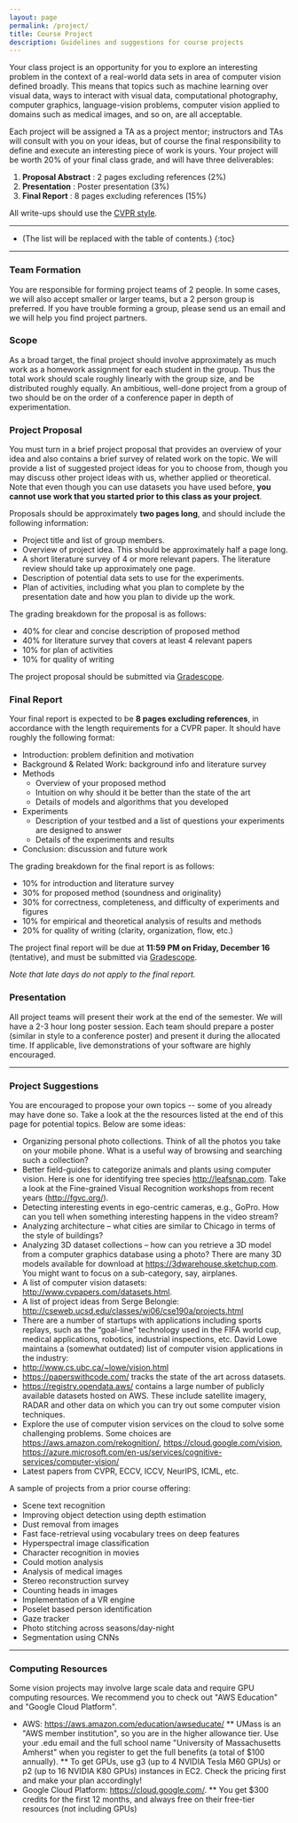 ```yaml
---
layout: page
permalink: /project/
title: Course Project
description: Guidelines and suggestions for course projects
---
```


Your class project is an opportunity for you to explore an interesting
problem in the context of a real-world data sets in area of computer vision defined 
broadly. This means that topics such as machine learning over visual
data, ways to interact with visual data,
computational photography, computer graphics, language-vision
problems, computer vision applied to domains such as medical images,
and so on, are all acceptable. 

Each project will be assigned a TA as a project mentor;
instructors and TAs will consult with you on your ideas, but of course
the final responsibility to define and execute an interesting piece of
work is yours. Your project will be worth 20% of your final class
grade, and will have three deliverables:


1. **Proposal Abstract** : 2 pages excluding references (2%)
2. **Presentation** : Poster presentation (3%)
3. **Final Report** : 8 pages excluding references (15%)

All write-ups should use the [CVPR style](https://cvpr2022.thecvf.com/sites/default/files/2021-10/cvpr2022-author_kit-v1_1-1.zip).


***

* (The list will be replaced with the table of contents.)
{:toc}

***

### Team Formation

You are responsible for forming project teams of 2 people.
In some cases, we will also accept smaller or larger teams, but a 2 person group is preferred.
If you have trouble forming a group, please send us an email and we
will help you find project partners.

### Scope

As a broad target, the final project should involve approximately as
much work as a homework assignment for each student in the
group. Thus the total work should scale roughly linearly with the
group size, and be distributed roughly equally. An ambitious,
well-done project from a group of two should be
on the order of a conference paper in depth of experimentation. 


### Project Proposal

You must turn in a brief project proposal that provides an overview of your idea and also contains a brief survey of related work on the topic.
We will provide a list of suggested project ideas for you to choose from, though you may discuss other project ideas with us, whether applied or theoretical.
Note that even though you can use datasets you have used before, **you
cannot use work that you started prior to this class as your
project**.

Proposals should be approximately **two pages long**, and should include the following information:

- Project title and list of group members.
- Overview of project idea. This should be approximately half a page long.
- A short literature survey of 4 or more relevant papers. The literature review should take up approximately one page.
- Description of potential data sets to use for the experiments.
- Plan of activities, including what you plan to complete by the
  presentation date and how you plan to divide up the work.

The grading breakdown for the proposal is as follows:

- 40% for clear and concise description of proposed method
- 40% for literature survey that covers at least 4 relevant papers
- 10% for plan of activities
- 10% for quality of writing

The project proposal should be submitted via [Gradescope]().

### Final Report

Your final report is expected to be **8 pages excluding references**,
in accordance with the length requirements for a CVPR paper. It
should have roughly the following format:


- Introduction: problem definition and motivation
- Background & Related Work: background info and literature survey
- Methods
  - Overview of your proposed method
  - Intuition on why should it be better than the state of the art
  - Details of models and algorithms that you developed
- Experiments
  - Description of your testbed and a list of questions your experiments are designed to answer
  - Details of the experiments and results
- Conclusion: discussion and future work

The grading breakdown for the final report is as follows:

- 10% for introduction and literature survey
- 30% for proposed method (soundness and originality)
- 30% for correctness, completeness, and difficulty of experiments and figures
- 10% for empirical and theoretical analysis of results and methods
- 20% for quality of writing (clarity, organization, flow, etc.)

The project final report will be due at **11:59 PM on Friday, December
16** (tentative), and must be submitted via [Gradescope](). 

_Note that late days do not apply to the final report._

### Presentation

All project teams will present their work at the end of the semester.
We will have a 2-3 hour long poster session.
Each team should prepare a poster (similar in style to a conference
poster) and present it during the allocated time.
If applicable, live demonstrations of your software are highly
encouraged.

***

### Project Suggestions
You are encouraged to propose your own topics -- some of you already
may have done so. Take a look at the the resources listed at the end
of this page for potential topics. Below are some ideas:

* Organizing personal photo collections. Think of all the photos you
take on your mobile phone. What is a useful way of browsing and
searching such a collection?
* Better field-guides to categorize animals and plants using computer
  vision. Here is one for identifying tree species
  http://leafsnap.com. Take a look at the Fine-grained Visual
  Recognition workshops from recent years (http://fgvc.org/).
* Detecting interesting events in ego-centric cameras, e.g.,
  GoPro. How can you tell when something interesting happens in the
  video stream?
* Analyzing architecture – what cities are similar to Chicago in terms
  of the style of buildings?
* Analyzing 3D dataset collections – how can you retrieve a 3D model
  from a computer graphics database using a photo? There are many 3D
  models available for download at
  https://3dwarehouse.sketchup.com. You might want to focus on a
  sub-category, say, airplanes.
* A list of computer vision datasets: http://www.cvpapers.com/datasets.html.
* A list of project ideas from Serge Belongie:
  http://cseweb.ucsd.edu/classes/wi06/cse190a/projects.html
* There are a number of startups with applications including sports
replays, such as the “goal-line” technology used in the FIFA world
cup, medical applications, robotics, industrial inspections,
etc. David Lowe maintains a (somewhat outdated) list of computer
vision applications in the industry:
* http://www.cs.ubc.ca/~lowe/vision.html
* https://paperswithcode.com/ tracks the state of the art across
datasets.
* https://registry.opendata.aws/ contains a large number of publicly
available datasets hosted on AWS. These include satellite imagery,
RADAR and other data on which you can try out some computer vision
techniques. 
* Explore the use of computer vision services on the cloud to solve some
challenging problems. Some choices are
https://aws.amazon.com/rekognition/, https://cloud.google.com/vision,
https://azure.microsoft.com/en-us/services/cognitive-services/computer-vision/
* Latest papers from CVPR, ECCV, ICCV, NeurIPS, ICML, etc. 


A sample of projects from a prior course offering:
* Scene text recognition
* Improving object detection using depth estimation
* Dust removal from images
* Fast face-retrieval using vocabulary trees on deep features
* Hyperspectral image classification
* Character recognition in movies
* Could motion analysis
* Analysis of medical images
* Stereo reconstruction survey
* Counting heads in images
* Implementation of a VR engine
* Poselet based person identification
* Gaze tracker
* Photo stitching across seasons/day-night
* Segmentation using CNNs

***

### Computing Resources

Some vision projects may involve large scale data and require GPU
computing resources. We recommend you to check out "AWS Education" and
"Google Cloud Platform".

* AWS: https://aws.amazon.com/education/awseducate/
** UMass is an "AWS member institution", so you are in the higher
allowance tier. Use your .edu email and the full school name
"University of Massachusetts Amherst" when you register to get the
full benefits (a total of $100 annually).
** To get GPUs, use g3 (up to 4 NVIDIA Tesla M60 GPUs) or p2 (up to 16
NVIDIA K80 GPUs) instances in EC2. Check the pricing first and make
your plan accordingly!
* Google Cloud Platform: https://cloud.google.com/.
** You get $300 credits for the first 12 months, and always free on their free-tier resources (not including GPUs)
